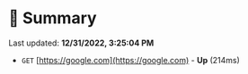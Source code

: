 # 📖 Summary
Last updated: **12/31/2022, 3:25:04 PM**

- `GET` [https://google.com](https://google.com) - **Up** (214ms)
